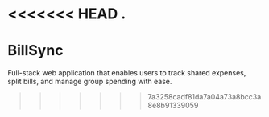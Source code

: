 <<<<<<< HEAD
.
=======
# BillSync
Full-stack web application that enables users to track shared expenses, split bills, and manage group spending with ease.
>>>>>>> 7a3258cadf81da7a04a73a8bcc3a8e8b91339059
